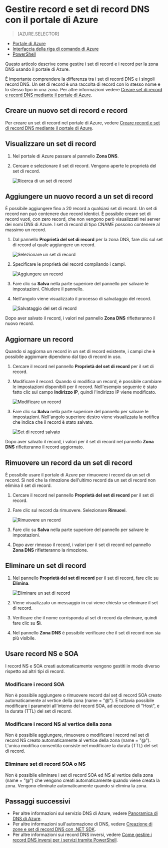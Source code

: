 <properties
   pageTitle="Gestire set di record e record DNS con il portale di Azure | Microsoft Azure"
   description="Gestione dei set di record e dei record DNS quando si ospita il dominio in DNS di Azure."
   services="dns"
   documentationCenter="na"
   authors="cherylmc"
   manager="carmonm"
   editor=""
   tags="azure-resource-manager"/>

<tags
   ms.service="dns"
   ms.devlang="na"
   ms.topic="article"
   ms.tgt_pltfrm="na"
   ms.workload="infrastructure-services"
   ms.date="08/16/2016"
   ms.author="cherylmc"/>

# Gestire record e set di record DNS con il portale di Azure


> [AZURE.SELECTOR]
- [Portale di Azure](dns-operations-recordsets-portal.md)
- [Interfaccia della riga di comando di Azure](dns-operations-recordsets-cli.md)
- [PowerShell](dns-operations-recordsets.md)


Questo articolo descrive come gestire i set di record e i record per la zona DNS usando il portale di Azure.

È importante comprendere la differenza tra i set di record DNS e i singoli record DNS. Un set di record è una raccolta di record con lo stesso nome e lo stesso tipo in una zona. Per altre informazioni vedere [Creare set di record e record DNS mediante il portale di Azure](dns-getstarted-create-recordset-portal.md).

## Creare un nuovo set di record e record

Per creare un set di record nel portale di Azure, vedere [Creare record e set di record DNS mediante il portale di Azure](dns-getstarted-create-recordset-portal.md).


## Visualizzare un set di record

1. Nel portale di Azure passare al pannello **Zona DNS**.

2. Cercare e selezionare il set di record. Vengono aperte le proprietà del set di record.

	![Ricerca di un set di record](./media/dns-operations-recordsets-portal/searchset500.png)


## Aggiungere un nuovo record a un set di record

È possibile aggiungere fino a 20 record a qualsiasi set di record. Un set di record non può contenere due record identici. È possibile creare set di record vuoti, con zero record, che non vengono però visualizzati nei server dei nomi DNS di Azure. I set di record di tipo CNAME possono contenere al massimo un record.


1. Dal pannello **Proprietà del set di record** per la zona DNS, fare clic sul set di record al quale aggiungere un record.

	![Selezionare un set di record](./media/dns-operations-recordsets-portal/selectset500.png)

2. Specificare le proprietà del record compilando i campi.

	![Aggiungere un record](./media/dns-operations-recordsets-portal/addrecord500.png)

2. Fare clic su **Salva** nella parte superiore del pannello per salvare le impostazioni. Chiudere il pannello.

3. Nell'angolo viene visualizzato il processo di salvataggio del record.

	![Salvataggio del set di record](./media/dns-operations-recordsets-portal/saving150.png)

Dopo aver salvato il record, i valori nel pannello **Zona DNS** rifletteranno il nuovo record.


## Aggiornare un record

Quando si aggiorna un record in un set di record esistente, i campi che è possibile aggiornare dipendono dal tipo di record in uso.

1. Cercare il record nel pannello **Proprietà del set di record** per il set di record.

2. Modificare il record. Quando si modifica un record, è possibile cambiare le impostazioni disponibili per il record. Nell'esempio seguente è stato fatto clic sul campo **Indirizzo IP**, quindi l'indirizzo IP viene modificato.

	![Modificare un record](./media/dns-operations-recordsets-portal/modifyrecord500.png)

3. Fare clic su **Salva** nella parte superiore del pannello per salvare le impostazioni. Nell'angolo superiore destro viene visualizzata la notifica che indica che il record è stato salvato.

	![Set di record salvato](./media/dns-operations-recordsets-portal/saved150.png)


Dopo aver salvato il record, i valori per il set di record nel pannello **Zona DNS** rifletteranno il record aggiornato.


## Rimuovere un record da un set di record

È possibile usare il portale di Azure per rimuovere i record da un set di record. Si noti che la rimozione dell'ultimo record da un set di record non elimina il set di record.

1. Cercare il record nel pannello **Proprietà del set di record** per il set di record.

2. Fare clic sul record da rimuovere. Selezionare **Rimuovi**.

	![Rimuovere un record](./media/dns-operations-recordsets-portal/removerecord500.png)

3. Fare clic su **Salva** nella parte superiore del pannello per salvare le impostazioni.

3. Dopo aver rimosso il record, i valori per il set di record nel pannello **Zona DNS** rifletteranno la rimozione.


## <a name="delete"></a>Eliminare un set di record

1. Nel pannello **Proprietà del set di record** per il set di record, fare clic su **Elimina**.

	![Eliminare un set di record](./media/dns-operations-recordsets-portal/deleterecordset500.png)

2. Viene visualizzato un messaggio in cui viene chiesto se eliminare il set di record.

3. Verificare che il nome corrisponda al set di record da eliminare, quindi fare clic su **Sì**.

4. Nel pannello **Zona DNS** è possibile verificare che il set di record non sia più visibile.


## Usare record NS e SOA

I record NS e SOA creati automaticamente vengono gestiti in modo diverso rispetto ad altri tipi di record.

### Modificare i record SOA

Non è possibile aggiungere o rimuovere record dal set di record SOA creato automaticamente al vertice della zona (name = "@"). È tuttavia possibile modificare i parametri all'interno del record SOA, ad eccezione di "Host", e la durata (TTL) del set di record.

### Modificare i record NS al vertice della zona

Non è possibile aggiungere, rimuovere o modificare i record nel set di record NS creato automaticamente al vertice della zona (name = "@"). L'unica modifica consentita consiste nel modificare la durata (TTL) del set di record.

### Eliminare set di record SOA o NS

Non è possibile eliminare i set di record SOA ed NS al vertice della zona (name = "@") che vengono creati automaticamente quando viene creata la zona. Vengono eliminate automaticamente quando si elimina la zona.

## Passaggi successivi

-   Per altre informazioni sul servizio DNS di Azure, vedere [Panoramica di DNS di Azure](dns-overview.md).
-   Per altre informazioni sull'automazione di DNS, vedere [Creazione di zone e set di record DNS con .NET SDK](dns-sdk.md).
-   Per altre informazioni sui record DNS inversi, vedere [Come gestire i record DNS inversi per i servizi tramite PowerShell](dns-reverse-dns-record-operations-ps.md).

<!---HONumber=AcomDC_0824_2016-->